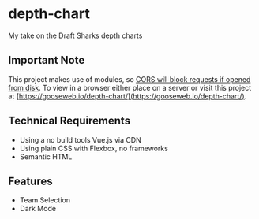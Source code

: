 # depth-chart

My take on the Draft Sharks depth charts

## Important Note

This project makes use of modules, so [CORS will block requests if opened from disk](https://stackoverflow.com/a/72906725/3774582). To view in a browser either place on a server or visit this project at [https://gooseweb.io/depth-chart/](https://gooseweb.io/depth-chart/).

## Technical Requirements

- Using a no build tools Vue.js via CDN
- Using plain CSS with Flexbox, no frameworks
- Semantic HTML

## Features

- Team Selection
- Dark Mode
